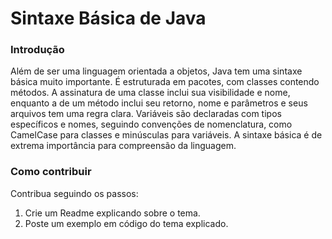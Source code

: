 # Sintaxe Básica de Java

### Introdução

Além de ser uma linguagem orientada a objetos, Java tem uma sintaxe básica muito importante. É estruturada em pacotes, com classes contendo métodos. A assinatura de uma classe inclui sua visibilidade e nome, enquanto a de um método inclui seu retorno, nome e parâmetros e seus arquivos tem uma regra clara. Variáveis são declaradas com tipos específicos e nomes, seguindo convenções de nomenclatura, como CamelCase para classes e minúsculas para variáveis. 
A sintaxe básica é de extrema importância para compreensão da linguagem.

### Como contribuir

Contribua seguindo os passos:

1. Crie um Readme explicando sobre o tema.
2. Poste um exemplo em código do tema explicado.